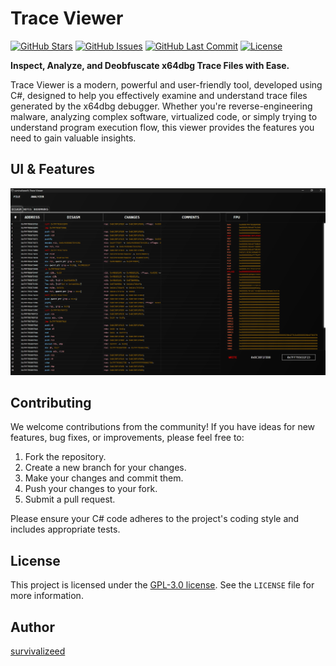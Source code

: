 # Trace Viewer

[![GitHub Stars](https://img.shields.io/github/stars/survivalizeed/TraceViewer?style=social)](https://github.com/survivalizeed/TraceViewer)
[![GitHub Issues](https://img.shields.io/github/issues/survivalizeed/TraceViewer)](https://github.com/survivalizeed/TraceViewer/issues)
[![GitHub Last Commit](https://img.shields.io/github/last-commit/survivalizeed/TraceViewer)](https://github.com/survivalizeed/TraceViewer/commits/main)
[![License](https://img.shields.io/github/license/survivalizeed/TraceViewer)](https://github.com/survivalizeed/TraceViewer/blob/master/LICENSE)

**Inspect, Analyze, and Deobfuscate x64dbg Trace Files with Ease.**

Trace Viewer is a modern, powerful and user-friendly tool, developed using C#, designed to help you effectively examine and understand trace files generated by the x64dbg debugger. Whether you're reverse-engineering malware, analyzing complex software, virtualized code, or simply trying to understand program execution flow, this viewer provides the features you need to gain valuable insights.

## UI & Features

![Trace](.github/res/Trace.png)

## Contributing

We welcome contributions from the community! If you have ideas for new features, bug fixes, or improvements, please feel free to:

1.  Fork the repository.
2.  Create a new branch for your changes.
3.  Make your changes and commit them.
4.  Push your changes to your fork.
5.  Submit a pull request.

Please ensure your C# code adheres to the project's coding style and includes appropriate tests.

## License

This project is licensed under the [GPL-3.0 license](LICENSE). See the `LICENSE` file for more information.

## Author

[survivalizeed](https://github.com/survivalizeed)
